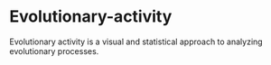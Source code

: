 Evolutionary-activity
=====================

Evolutionary activity is a visual and statistical approach to analyzing evolutionary processes.
